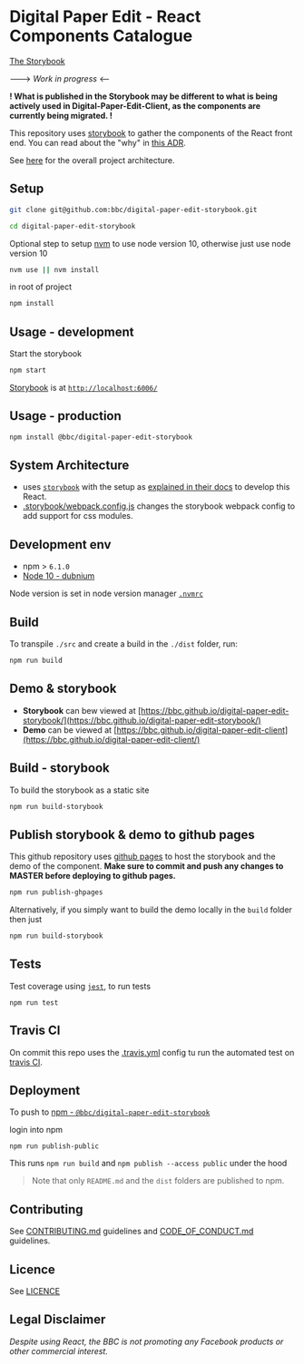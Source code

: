 # Digital Paper Edit - React Components Catalogue

[The Storybook](https://bbc.github.io/digital-paper-edit-storybook/?path=/story/breadcrumb--projects)

---> _Work in progress_ <--

**! What is published in the Storybook may be different to what is being actively used in Digital-Paper-Edit-Client, as the components are currently being migrated. !**

This repository uses [storybook](https://storybook.js.org) to gather the components of the React front end. You can read about the "why" in [this ADR](https://github.com/bbc/digital-paper-edit-storybook/blob/9755e2c62343decf05ec87b9c7d85678d58e2186/docs/ADR/reason-09-11.md).

See [here](https://github.com/bbc/digital-paper-edit-client#project-architecture) for the overall project architecture.

## Setup

<!-- _stack - optional_
_How to build and run the code/app_ -->

```sh
git clone git@github.com:bbc/digital-paper-edit-storybook.git
```

```sh
cd digital-paper-edit-storybook
```

Optional step to setup [nvm](https://github.com/nvm-sh/nvm) to use node version 10, otherwise just use node version 10

```sh
nvm use || nvm install
```

in root of project

```sh
npm install
```

## Usage - development

Start the storybook

```sh
npm start
```

[Storybook](https://storybook.js.org/) is at [`http://localhost:6006/`](http://localhost:6006)

## Usage - production

```sh
npm install @bbc/digital-paper-edit-storybook
```

<!-- Example of import

```js
import 'Breadcrumb' from '@bbc/digital-paper-edit-storybook/Breadcrumb'

<Breadcrumb />
```

 -->

## System Architecture

<!-- _High level overview of system architecture_ -->

- uses [`storybook`](https://storybook.js.org) with the setup as [explained in their docs](https://storybook.js.org/docs/guides/guide-react/) to develop this React.
  <!-- - This uses [CSS Modules](https://github.com/css-modules/css-modules) to contain the scope of the css for this component. -->
- [.storybook/webpack.config.js](./.storybook/webpack.config.js) changes the storybook webpack config to add support for css modules.
  <!-- - The parts of the component are inside [`./packages`](./packages) -->
  <!-- - [babel.config.js](./babel.config.js) provides root level system config for [babel 7](https://babeljs.io/docs/en/next/config-files#project-wide-configuration). -->

## Development env

 <!-- _How to run the development environment_
_Coding style convention ref optional, eg which linter to use_
_Linting, github pre-push hook - optional_ -->

- npm > `6.1.0`
- [Node 10 - dubnium](https://scotch.io/tutorials/whats-new-in-node-10-dubnium)

Node version is set in node version manager [`.nvmrc`](https://github.com/creationix/nvm#nvmrc)

## Build

<!-- _How to run build_ -->

To transpile `./src` and create a build in the `./dist` folder, run:

```sh
npm run build
```

## Demo & storybook

- **Storybook** can bew viewed at [https://bbc.github.io/digital-paper-edit-storybook/](https://bbc.github.io/digital-paper-edit-storybook/)
- **Demo** can be viewed at [https://bbc.github.io/digital-paper-edit-client](https://bbc.github.io/digital-paper-edit-client/)

## Build - storybook

To build the storybook as a static site

```sh
npm run build-storybook
```

## Publish storybook & demo to github pages

This github repository uses [github pages](https://pages.github.com/) to host the storybook and the demo of the component. **Make sure to commit and push any changes to MASTER before deploying to github pages.**

```sh
npm run publish-ghpages
```

Alternatively, if you simply want to build the demo locally in the `build` folder then just

```sh
npm run build-storybook
```

## Tests

<!-- _How to carry out tests_ -->

Test coverage using [`jest`](https://jestjs.io/), to run tests

```
npm run test
```

## Travis CI

On commit this repo uses the [.travis.yml](./.travis.yml) config tu run the automated test on [travis CI](https://travis-ci.org/bbc/digital-paper-edit-storybook).

## Deployment

<!-- _How to deploy the code/app into test/staging/production_ -->

To push to [npm - `@bbc/digital-paper-edit-storybook`](https://www.npmjs.com/package/@bbc/digital-paper-edit-storybook)

login into npm

```
npm run publish-public
```

This runs `npm run build` and `npm publish --access public` under the hood

> Note that only `README.md` and the `dist` folders are published to npm.

## Contributing

See [CONTRIBUTING.md](./CONTRIBUTING.md) guidelines and [CODE_OF_CONDUCT.md](./CODE_OF_CONDUCT.md) guidelines.

## Licence

<!-- mention MIT Licence -->

See [LICENCE](./LICENCE.md)

## Legal Disclaimer

_Despite using React, the BBC is not promoting any Facebook products or other commercial interest._
